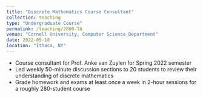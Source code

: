 ```yaml
---
title: "Discrete Mathematics Course Consultant"
collection: teaching
type: "Undergraduate Course"
permalink: /teaching/2800-TA
venue: "Cornell University, Computer Science Department"
date: 2022-05-18
location: "Ithaca, NY"
---
```


- Course consultant for Prof. Anke van Zuylen for Spring 2022 semester
- Led weekly 50-minute discussion sections to 20 students to review their understanding of discrete mathematics
- Grade homework and exams at least once a week in 2-hour sessions for a roughly 280-student course
